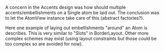 A concern in the Accents design was how should multiple accents/embellishments on a Single atom be laid out.  The conclusion was to let the AtomView instance take care of this (abstract factories?).

Here one example of laying out embellishments "around" an Atom is describes.   This is very similar to "Slots" in BorderLayout.  Other more complex schemes may exist (using layout constraints but those could be too complex so are avoided for now).
